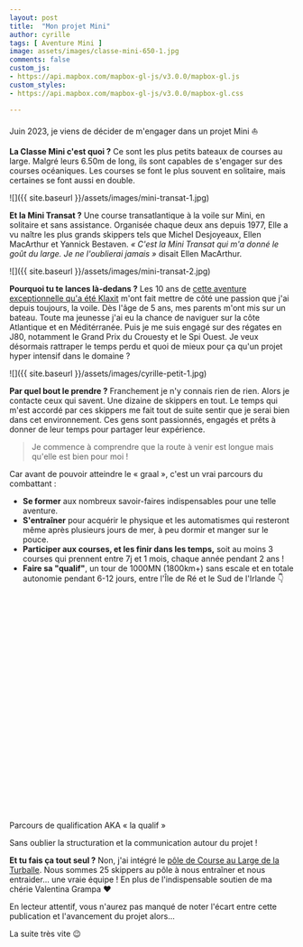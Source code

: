 ```yaml
---
layout: post
title:  "Mon projet Mini"
author: cyrille
tags: [ Aventure Mini ]
image: assets/images/classe-mini-650-1.jpg
comments: false
custom_js:
- https://api.mapbox.com/mapbox-gl-js/v3.0.0/mapbox-gl.js
custom_styles:
- https://api.mapbox.com/mapbox-gl-js/v3.0.0/mapbox-gl.css

---
```


Juin 2023, je viens de décider de m'engager dans un projet Mini ⛵

**La Classe Mini c'est quoi ?** Ce sont les plus petits bateaux de courses au large. Malgré leurs 6.50m de long, ils sont capables de s'engager sur des courses océaniques. Les courses se font le plus souvent en solitaire, mais certaines se font aussi en double.

![]({{ site.baseurl }}/assets/images/mini-transat-1.jpg)

**Et la Mini Transat ?** Une course transatlantique à la voile sur Mini, en solitaire et sans assistance. Organisée chaque deux ans depuis 1977, Elle a vu naître les plus grands skippers tels que Michel Desjoyeaux, Ellen MacArthur et Yannick Bestaven. <i>« C'est la Mini Transat qui m'a donné le goût du large. Je ne l'oublierai jamais »</i> disait Ellen MacArthur.

![]({{ site.baseurl }}/assets/images/mini-transat-2.jpg)

**Pourquoi tu te lances là-dedans ?** Les 10 ans de <a href="https://www.youtube.com/watch?v=RnD7iG3fY1g" target="_blank">cette aventure exceptionnelle qu'a été Klaxit</a> m'ont fait mettre de côté une passion que j'ai depuis toujours, la voile. Dès l'âge de 5 ans, mes parents m'ont mis sur un bateau. Toute ma jeunesse j'ai eu la chance de naviguer sur la côte Atlantique et en Méditérranée. Puis je me suis engagé sur des régates en J80, notamment le Grand Prix du Crouesty et le Spi Ouest. Je veux désormais rattraper le temps perdu et quoi de mieux pour ça qu'un projet hyper intensif dans le domaine ?

![]({{ site.baseurl }}/assets/images/cyrille-petit-1.jpg)

**Par quel bout le prendre ?** Franchement je n'y connais rien de rien. Alors je contacte ceux qui savent. Une dizaine de skippers en tout. Le temps qui m'est accordé par ces skippers me fait tout de suite sentir que je serai bien dans cet environnement. Ces gens sont passionnés, engagés et prêts à donner de leur temps pour partager leur expérience. 

> Je commence à comprendre que la route à venir est longue mais qu'elle est bien pour moi ! 

Car avant de pouvoir atteindre le « graal », c'est un vrai parcours du combattant :
* **Se former** aux nombreux savoir-faires indispensables pour une telle aventure.
* **S'entraîner** pour acquérir le physique et les automatismes qui resteront même après plusieurs jours de mer, à peu dormir et manger sur le pouce.
* **Participer aux courses, et les finir dans les temps,** soit au moins 3 courses qui prennent entre 7j et 1 mois, chaque année pendant 2 ans !
* **Faire sa "qualif"**, un tour de 1000MN (1800km+) sans escale et en totale autonomie pendant 6-12 jours, entre l'Île de Ré et le Sud de l'Irlande 👇 
<div id="map" style="height: 400px"></div>
<div class="legend">Parcours de qualification AKA « la qualif »</div>

Sans oublier la structuration et la communication autour du projet !

**Et tu fais ça tout seul ?** Non, j'ai intégré le <a href="https://laturballecourseaularge.com/" target="_blank">pôle de Course au Large de la Turballe</a>. Nous sommes 25 skippers au pôle à nous entraîner et nous entraider... une vraie équipe ! En plus de l'indispensable soutien de ma chérie Valentina Grampa ❤️

En lecteur attentif, vous n'aurez pas manqué de noter l'écart entre cette publication et l'avancement du projet alors...

La suite très vite 😉

<script>
mapboxgl.accessToken = 'pk.eyJ1IjoiY3lyaWxsZWMiLCJhIjoiY2xwbWlwMjAwMDlmdzJsbXM0aGZ4eTlpdSJ9.0aNLOUJ5iSmRB2i10PtWDQ';

const map = new mapboxgl.Map({
    container: 'map',
    style: 'mapbox://styles/cyrillec/clpmiq6ul00yp01pg1rbb3n4c',
    center: [-4.6, 48.7],
    zoom: 4.5
});

// Generated using https://labs.mapbox.com/bezier-curves/
// Coninberg Buoy (52.0533,-6.64278)
// Ile-de-Ré bridge (46.1727, -1.2405)
// Plateau de Rochebonne (46.18880, -2.45498)

function uuidv4() {
  return "10000000-1000-4000-8000-100000000000".replace(/[018]/g, c =>
    (c ^ crypto.getRandomValues(new Uint8Array(1))[0] & 15 >> c / 4).toString(16)
  );
}

function  addMarker(marker, map){
    const id = "marker-" + uuidv4();
    map.loadImage(
        marker[3],
        (error, image) => {
            if (error) throw error;

            console.log(id);

            const imgId = 'custom-marker-' + uuidv4();
            map.addImage(imgId, image);
            
            // Add a GeoJSON source with 2 points
            console.log(marker[2]);

            map.addSource(id, {
                'type': 'geojson',
                'data': {
                'type': 'FeatureCollection',
                'features': [
                    {
                        'type': 'Feature',
                        'geometry': {
                            'type': 'Point',
                            'coordinates': [
                                marker[2], marker[1]
                            ]
                        },
                        'properties': {
                            'title': marker[0]
                        }
                    }
                ]
            }});
                
            // Add a symbol layer
            map.addLayer({
                'id': id,
                'type': 'symbol',
                'source': id,
                'layout': {
                    'icon-image': imgId,
                    // get the title name from the source's "title" property
                    'text-field': ['get', 'title'],
                    'text-font': [
                        'Open Sans Semibold',
                        'Arial Unicode MS Bold'
                    ],
                    'text-size': 12,
                    'text-offset': [0, 1.25],
                    'text-anchor': 'top',
                    'icon-size': 0.25,
                }
            });
        }
    );
}

map.on('load', () => {
    const nav = new mapboxgl.NavigationControl({
        visualizePitch: true
    });
    map.addControl(nav, 'bottom-right');

    map.addSource('qualif-route', {
        type: 'geojson',
        data: '{{ site.baseurl }}/assets/routes/qualif-route.geojson'
    });

    map.addLayer({
        'id': 'qualif-route',
        'type': 'line',
        'source': 'qualif-route',
        'layout': {
            'line-join': 'round',
            'line-cap': 'round'
        },
        'paint': {
            'line-color': '#aa2e88',
            'line-width': 3
        }
    });

    const markers = [
        ['Cardinale de Coninberg',52.0533,-6.64278, '{{ site.baseurl }}/assets/images/marker-target.png'],
        ['Ile-de-Ré',46.17360, -1.3386, '{{ site.baseurl }}/assets/images/marker-target.png'],
        ['Plateau de Rochebonne',46.18880,-2.45498, '{{ site.baseurl }}/assets/images/marker-target.png']
    ]

    markers.forEach(function(marker, index) {
        addMarker(marker, map);
    });
});
</script>
